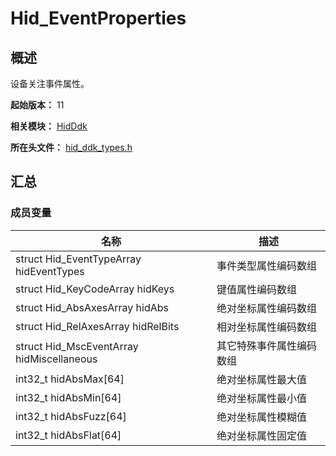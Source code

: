 # Hid_EventProperties
<!--Kit: Driver Development Kit-->
<!--Subsystem: Driver-->
<!--Owner: @lixinsheng2-->
<!--Designer: @w00373942-->
<!--Tester: @dong-dongzhen-->
<!--Adviser: @w_Machine_cc-->

## 概述

设备关注事件属性。

**起始版本：** 11

**相关模块：** [HidDdk](capi-hidddk.md)

**所在头文件：** [hid_ddk_types.h](capi-hid-ddk-types-h.md)

## 汇总

### 成员变量

| 名称 | 描述 |
| -- | -- |
| struct Hid_EventTypeArray hidEventTypes | 事件类型属性编码数组 |
| struct Hid_KeyCodeArray hidKeys | 键值属性编码数组 |
| struct Hid_AbsAxesArray hidAbs | 绝对坐标属性编码数组 |
| struct Hid_RelAxesArray hidRelBits | 相对坐标属性编码数组 |
| struct Hid_MscEventArray hidMiscellaneous | 其它特殊事件属性编码数组 |
| int32_t hidAbsMax[64] | 绝对坐标属性最大值 |
| int32_t hidAbsMin[64] | 绝对坐标属性最小值 |
| int32_t hidAbsFuzz[64] | 绝对坐标属性模糊值 |
| int32_t hidAbsFlat[64] | 绝对坐标属性固定值 |


